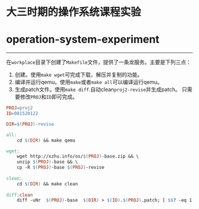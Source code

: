 # 大三时期的操作系统课程实验
# operation-system-experiment

---

在`workplace`目录下创建了`Makefile`文件，提供了一条龙服务。主要是下列三点：
1. 创建。使用`make wget`可完成下载，解压并复制的功能。
2. 编译并运行qemu。使用`make`或者`make all`可以编译运行qemu。
3. 生成patch文件。使用`make diff`.自动clean`proj2-revise`并生成patch。
只需要修改`PROJ`和`ID`即可完成。

```Makefile
PROJ=proj2
ID=081520122

DIR=$(PROJ)-revise

all:
	cd $(DIR) && make qemu

wget:
	wget http://xzhu.info/os/$(PROJ)-base.zip && \
	unzip $(PROJ)-base && \
	cp -R $(PROJ)-base $(PROJ)-revise
	
clean:
	cd $(DIR) && make clean
	
diff:clean
	diff -uNr  $(PROJ)-base  $(DIR) > $(ID).$(PROJ).patch; [ $$? -eq 1 ]
```

